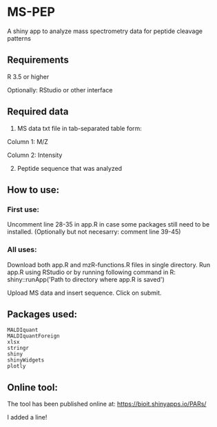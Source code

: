 # MS-PEP
A shiny app to analyze mass spectrometry data for peptide cleavage patterns

## Requirements
R 3.5 or higher

Optionally: RStudio or other interface

## Required data
1. MS data txt file in tab-separated table form:

  Column 1: M/Z
  
  Column 2: Intensity
  
2. Peptide sequence that was analyzed

## How to use:

### First use:
Uncomment line 28-35 in app.R in case some packages still need to be installed.
(Optionally but not necesarry: comment line 39-45)

### All uses:
Download both app.R and mzR-functions.R files in single directory.
Run app.R using RStudio or by running following command in R:
shiny::runApp('Path to directory where app.R is saved')

Upload MS data and insert sequence. Click on submit.

## Packages used:
    MALDIquant
    MALDIquantForeign
    xlsx
    stringr
    shiny
    shinyWidgets
    plotly

## Online tool:
The tool has been published online at:
https://bioit.shinyapps.io/PARs/

I added a line!